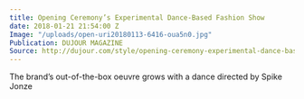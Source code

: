 ```yaml
---
title: Opening Ceremony’s Experimental Dance-Based Fashion Show
date: 2018-01-21 21:54:00 Z
Image: "/uploads/open-uri20180113-6416-oua5n0.jpg"
Publication: DUJOUR MAGAZINE
Source: http://dujour.com/style/opening-ceremony-experimental-dance-based-fashion-show-spike-jonze/
---
```


The brand’s out-of-the-box oeuvre grows with a dance directed by Spike Jonze